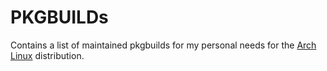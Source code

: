 # PKGBUILDs
Contains a list of maintained pkgbuilds for my personal needs for the [Arch Linux](http://archlinux.org) distribution.
